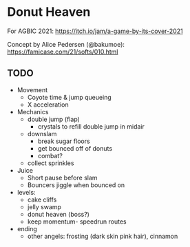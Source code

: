 # Donut Heaven

For AGBIC 2021: https://itch.io/jam/a-game-by-its-cover-2021

Concept by Alice Pedersen (@bakumoe): https://famicase.com/21/softs/010.html

## TODO
- Movement
	- Coyote time & jump queueing
	- X acceleration
- Mechanics
	- double jump (flap)
		- crystals to refill double jump in midair
	- downslam
		- break sugar floors
		- get bounced off of donuts
		- combat?
	- collect sprinkles
- Juice
	- Short pause before slam
	- Bouncers jiggle when bounced on
- levels:
	- cake cliffs
	- jelly swamp
	- donut heaven (boss?)
	- keep momentum- speedrun routes
- ending
	- other angels: frosting (dark skin pink hair), cinnamon